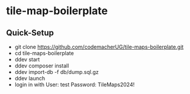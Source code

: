 # tile-map-boilerplate

## Quick-Setup

- git clone https://github.com/codemacherUG/tile-maps-boilerplate.git
- cd tile-maps-boilerplate
- ddev start
- ddev composer install
- ddev import-db -f db/dump.sql.gz
- ddev launch 
- login in with
    User: test
    Password: TileMaps2024!
